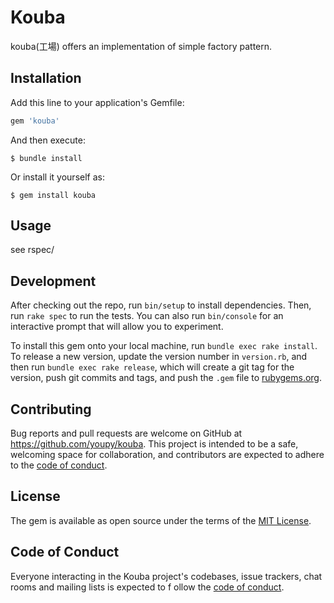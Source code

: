 # Kouba

kouba(工場) offers an implementation of simple factory pattern.

## Installation

Add this line to your application's Gemfile:

```ruby
gem 'kouba'
```

And then execute:

    $ bundle install

Or install it yourself as:

    $ gem install kouba

## Usage

see rspec/

## Development

After checking out the repo, run `bin/setup` to install dependencies. Then, run `rake spec` to run the tests. You can also run `bin/console` for an interactive prompt that will allow you to experiment.

To install this gem onto your local machine, run `bundle exec rake install`. To release a new version, update the version number in `version.rb`, and then run `bundle exec rake release`, which will create a git tag for the version, push git commits and tags, and push the `.gem` file to [rubygems.org](https://rubygems.org).

## Contributing

Bug reports and pull requests are welcome on GitHub at https://github.com/youpy/kouba. This project is intended to be a safe, welcoming space for collaboration, and contributors are expected to adhere to the [code of conduct](https://github.com/youpy/kouba/blob/master/CODE_OF_CONDUCT.md).


## License

The gem is available as open source under the terms of the [MIT License](https://opensource.org/licenses/MIT).

## Code of Conduct

Everyone interacting in the Kouba project's codebases, issue trackers, chat rooms and mailing lists is expected to f
ollow the [code of conduct](https://github.com/youpy/kouba/blob/master/CODE_OF_CONDUCT.md).
